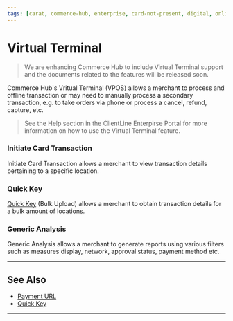 ```yaml
---
tags: [carat, commerce-hub, enterprise, card-not-present, digital, online, virtual-pos, virtual-terminal]
---
```


# Virtual Terminal

<!-- theme: danger -->
> We are enhancing Commerce Hub to include Virtual Terminal support and the documents related to the features will be released soon.

Commerce Hub's Vritual Terminal (VPOS) allows a merchant to process and offline transaction or may need to manually process a secondary transaction, e.g. to take orders via phone or process a cancel, refund, capture, etc.

<!-- theme: info -->
>See the Help section in the ClientLine Enterpirse Portal for more information on how to use the Virtual Terminal feature.

### Initiate Card Transaction

Initiate Card Transaction allows a merchant to view transaction details pertaining to a specific location. 

### Quick Key

[Quick Key](?path=docs/Resources/Guides/Enterprise-Portal/Quick-Key.md) (Bulk Upload) allows a merchant to obtain transaction details for a bulk amount of locations.

### Generic Analysis

Generic Analysis allows a merchant to generate reports using various filters such as measures display, network, approval status, payment method etc.


---

## See Also

- [Payment URL](?path=docs/Online-Mobile-Digital/Payment-URL/Payment-URL.md)
- [Quick Key](?path=docs/Online-Mobile-Digital/Virtual-Terminal/Quick-Key.md)

---